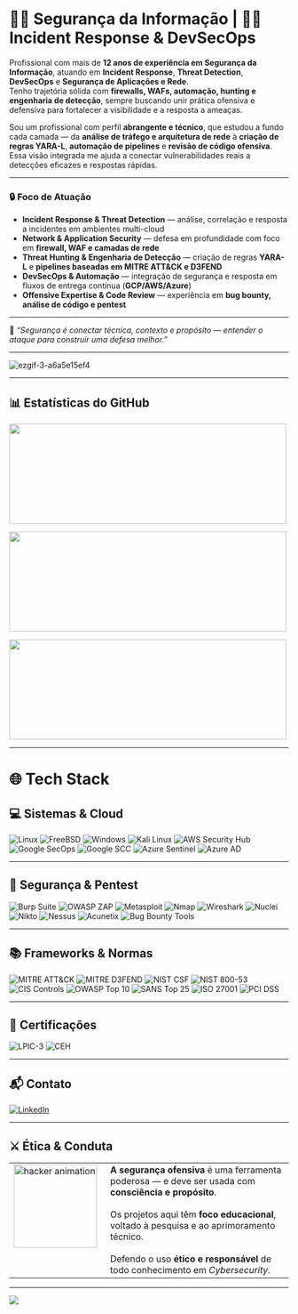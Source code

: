 # 👨‍💻 Segurança da Informação | 🕵️‍♂️ Incident Response & DevSecOps

Profissional com mais de **12 anos de experiência em Segurança da Informação**, atuando em **Incident Response**, **Threat Detection**, **DevSecOps** e **Segurança de Aplicações e Rede**.  
Tenho trajetória sólida com **firewalls, WAFs, automação, hunting e engenharia de detecção**, sempre buscando unir prática ofensiva e defensiva para fortalecer a visibilidade e a resposta a ameaças.  

Sou um profissional com perfil **abrangente e técnico**, que estudou a fundo cada camada — da **análise de tráfego e arquitetura de rede** à **criação de regras YARA-L**, **automação de pipelines** e **revisão de código ofensiva**.  
Essa visão integrada me ajuda a conectar vulnerabilidades reais a detecções eficazes e respostas rápidas.  

---

### 🔒 **Foco de Atuação**

- **Incident Response & Threat Detection** — análise, correlação e resposta a incidentes em ambientes multi-cloud  
- **Network & Application Security** — defesa em profundidade com foco em **firewall, WAF e camadas de rede**  
- **Threat Hunting & Engenharia de Detecção** — criação de regras **YARA-L** e **pipelines baseadas em MITRE ATT&CK e D3FEND**  
- **DevSecOps & Automação** — integração de segurança e resposta em fluxos de entrega contínua (**GCP/AWS/Azure**)  
- **Offensive Expertise & Code Review** — experiência em **bug bounty, análise de código e pentest**  

---

💬 _“Segurança é conectar técnica, contexto e propósito — entender o ataque para construir uma defesa melhor.”_



---

![ezgif-3-a6a5e15ef4](https://user-images.githubusercontent.com/6726442/162440532-a019f883-71ed-4250-8ac9-f4a605ba28da.gif)
 

---


## 📊 Estatísticas do GitHub
<div align="left">


  <img
    src="https://github-readme-stats.vercel.app/api?username=SunSh1x03&show_icons=true&theme=merko&hide_border=true&include_all_commits=true&count_private=true&cache_seconds=1800"
    width="500"
    height="180"
  />

 <img
    src="https://github-readme-stats.vercel.app/api/top-langs/?username=SunSh1x03&layout=compact&theme=merko&hide_border=true&langs_count=10&cache_seconds=1800&v=2"
    width="500"
    height="180"
  />

  <img
    src="https://nirzak-streak-stats.vercel.app/?user=SunSh1x03&theme=merko&hide_border=true"
    width="500"
    height="180"
  />

 

</div>



---


# 🌐 Tech Stack

## 💻 Sistemas & Cloud
![Linux](https://img.shields.io/badge/Linux-000000?style=for-the-badge&logo=linux&logoColor=white)
![FreeBSD](https://img.shields.io/badge/FreeBSD-B22222?style=for-the-badge&logo=freebsd&logoColor=white)
![Windows](https://img.shields.io/badge/Windows-0078D6?style=for-the-badge&logo=microsoftwindows&logoColor=white)
![Kali Linux](https://img.shields.io/badge/Kali%20Linux-557C94?style=for-the-badge&logo=kali-linux&logoColor=white)
![AWS Security Hub](https://img.shields.io/badge/AWS%20Security%20Hub-FF9900?style=for-the-badge&logo=amazonaws&logoColor=white)
![Google SecOps](https://img.shields.io/badge/Google%20SecOps-34A853?style=for-the-badge&logo=googlecloud&logoColor=white)
![Google SCC](https://img.shields.io/badge/Google%20SCC-4285F4?style=for-the-badge&logo=googlecloud&logoColor=white)
![Azure Sentinel](https://img.shields.io/badge/Azure%20Sentinel-004578?style=for-the-badge&logo=microsoftazure&logoColor=white)
![Azure AD](https://img.shields.io/badge/Azure%20AD-0078D4?style=for-the-badge&logo=microsoftazure&logoColor=white)


---

## 🔐 Segurança & Pentest
![Burp Suite](https://img.shields.io/badge/Burp%20Suite-FD7E14?style=for-the-badge&logo=burpsuite&logoColor=white)
![OWASP ZAP](https://img.shields.io/badge/OWASP%20ZAP-FF6A00?style=for-the-badge&logo=owasp&logoColor=white)
![Metasploit](https://img.shields.io/badge/Metasploit-CC3333?style=for-the-badge&logo=metasploit&logoColor=white)
![Nmap](https://img.shields.io/badge/Nmap-7EA800?style=for-the-badge&logo=gnometerminal&logoColor=white)
![Wireshark](https://img.shields.io/badge/Wireshark-0066CC?style=for-the-badge&logo=wireshark&logoColor=white)
![Nuclei](https://img.shields.io/badge/Nuclei-008080?style=for-the-badge&logo=github&logoColor=white)
![Nikto](https://img.shields.io/badge/Nikto-993366?style=for-the-badge)
![Nessus](https://img.shields.io/badge/Nessus-009999?style=for-the-badge)
![Acunetix](https://img.shields.io/badge/Acunetix-CC0000?style=for-the-badge)
![Bug Bounty Tools](https://img.shields.io/badge/Bug%20Bounty%20Tools-6F42C1?style=for-the-badge)


---

## 📚 Frameworks & Normas
![MITRE ATT&CK](https://img.shields.io/badge/MITRE%20ATT%26CK-101820?style=for-the-badge)
![MITRE D3FEND](https://img.shields.io/badge/MITRE%20D3FEND-2E2E2E?style=for-the-badge)
![NIST CSF](https://img.shields.io/badge/NIST%20CSF-0B3D91?style=for-the-badge)
![NIST 800-53](https://img.shields.io/badge/NIST%20800--53-003366?style=for-the-badge)
![CIS Controls](https://img.shields.io/badge/CIS%20Controls-1F618D?style=for-the-badge)
![OWASP Top 10](https://img.shields.io/badge/OWASP%20Top%2010-FF6A00?style=for-the-badge)
![SANS Top 25](https://img.shields.io/badge/SANS%20Top%2025-990000?style=for-the-badge)
![ISO 27001](https://img.shields.io/badge/ISO%2027001-1A5276?style=for-the-badge)
![PCI DSS](https://img.shields.io/badge/PCI%20DSS-006272?style=for-the-badge)

---

## 📜 Certificações
![LPIC-3](https://img.shields.io/badge/LPIC--3-0033CC?style=for-the-badge&logo=linuxfoundation&logoColor=white)
![CEH](https://img.shields.io/badge/CEH-C35A00?style=for-the-badge&logo=ec-council&logoColor=white)

---

## 📬 Contato

[![LinkedIn](https://img.shields.io/badge/LinkedIn-0077B5?style=for-the-badge&logo=linkedin&logoColor=white)](https://www.linkedin.com/in/filipepenido)

---
## ⚔️ Ética & Conduta
<table>
  <tr>
    <td style="vertical-align: top; padding-right: 16px;">
      <img src="https://camo.githubusercontent.com/1cc478d6ea38eab530acb98124c749dba0c5b19294bee0ee4bd6169ae4f5639d/68747470733a2f2f6d656469612e67697068792e636f6d2f6d656469612f336f456a4857706956494f475854356c396d2f67697068792e676966" alt="hacker animation" width="150" />
    </td>
    <td style="vertical-align: top;">
      <strong>A segurança ofensiva</strong> é uma ferramenta poderosa — e deve ser usada com <strong>consciência e propósito</strong>.<br><br>
      Os projetos aqui têm <strong>foco educacional</strong>, voltado à pesquisa e ao aprimoramento técnico.<br><br>
      Defendo o uso <strong>ético e responsável</strong> de todo conhecimento em <em>Cybersecurity</em>.
    </td>
  </tr>
</table>

---
![](https://komarev.com/ghpvc/?username=SunSh1x03&color=0d1117&label=Profile%20Views&labelColor=red&style=for-the-badge)
